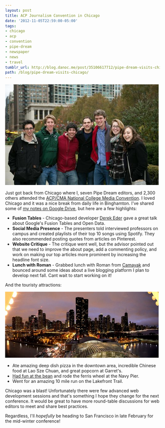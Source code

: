```yaml
---
layout: post
title: ACP Journalism Convention in Chicago
date: '2012-11-05T22:59:00-05:00'
tags:
- chicago
- acp
- convention
- pipe-dream
- newspaper
- news
- travel
tumblr_url: http://blog.danoc.me/post/35106617712/pipe-dream-visits-chicago
path: /blog/pipe-dream-visits-chicago/
---
```


![Pipe Dream editors in Chicago](./pipe-dream-chicago.jpg)

Just got back from Chicago where I, seven Pipe Dream editors, and 2,300 others attended the [ACP/CMA National College Media Convention](http://www.studentpress.org/acp/conventions.html). I loved Chicago and it was a nice break from daily life in Binghamton. I've shared some of [my notes on Google Drive](https://docs.google.com/document/d/1fA66y9JP1wpTjMNRUB_YxRflzApJyBI7XREO4xk8jKo/edit), but here are a few highlights:

* **Fusion Tables** - Chicago-based developer [Derek Eder](http://derekeder.com/) gave a great talk about Google's Fusion Tables and Open Data.
* **Social Media Presence** - The presenters told interviewed professors on campus and created playlists of their top 10 songs using Spotify. They also recommended posting quotes from articles on Pinterest.
* **Website Critique** - The critique went well, but the advisor pointed out that we need to improve the about page, add a commenting policy, and work on making our top articles more prominent by increasing the headline font size.
* **Lunch with Roman** - Grabbed lunch with Roman from [Camayak](http://www.camayak.com/) and bounced around some ideas about a live blogging platform I plan to develop next fall. Cant wait to start working on it!

And the touristy attractions:

![Chicago skyline at night](./chicago-at-night.jpg)

* Ate amazing deep dish pizza in the downtown area, incredible Chinese food at Lao Sze Chuan, and great popcorn at Garret's.
* [Had fun at the bean](http://imgur.com/3UkUO) and rode the ferris wheel at the Navy Pier.
* Went for an amazing 10 mile run on the Lakefront Trail.

Chicago was a blast! Unfortunately there were few advanced web development sessions and that's something I hope they change for the next conference. It would be great to have more round-table discussions for web editors to meet and share best practices.

Regardless, I'll _hopefully_ be heading to San Francisco in late February for the mid-winter conference!
